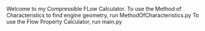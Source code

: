 Welcome to my Compressible FLow Calculator.
To use the Method of Characteristics to find engine geometry, run MethodOfCharacteristics.py
To use the Flow Property Calculator, run main.py
